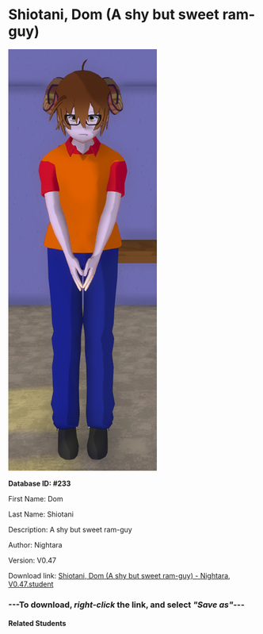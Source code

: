 # Shiotani, Dom (A shy but sweet ram-guy)

<img src="Files/Shiotani, Dom (A shy but sweet ram-guy).png" title="Shiotani, Dom (A shy but sweet ram-guy) - Nightara, V0.47">

**Database ID: #233**

First Name: Dom

Last Name: Shiotani

Description: A shy but sweet ram-guy

Author: Nightara

Version: V0.47

Download link: <a href="https://raw.githubusercontent.com/Arbiter1223/Daigaku-Gurashi-Custom-Students/master/Students/Files/Shiotani%2C%20Dom%20(A%20shy%20but%20sweet%20ram-guy)%20-%20Nightara%2C%20V0.47.student">Shiotani, Dom (A shy but sweet ram-guy) - Nightara, V0.47.student</a>

### ---**To download, _right-click_ the link, and select _"Save as"_**---

#### Related Students

